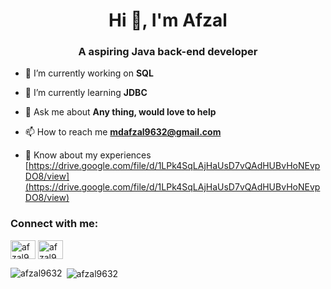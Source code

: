 <h1 align="center">Hi 👋, I'm Afzal</h1>
<h3 align="center">A aspiring Java back-end developer</h3>

- 🔭 I’m currently working on **SQL**

- 🌱 I’m currently learning **JDBC**

- 💬 Ask me about **Any thing, would love to help**

- 📫 How to reach me **mdafzal9632@gmail.com**

- 📄 Know about my experiences [https://drive.google.com/file/d/1LPk4SqLAjHaUsD7vQAdHUBvHoNEvpDO8/view](https://drive.google.com/file/d/1LPk4SqLAjHaUsD7vQAdHUBvHoNEvpDO8/view)

<h3 align="left">Connect with me:</h3>
<p align="left">
<a href="https://linkedin.com/in/afzal9632" target="blank"><img align="center" src="https://raw.githubusercontent.com/rahuldkjain/github-profile-readme-generator/master/src/images/icons/Social/linked-in-alt.svg" alt="afzal9632" height="30" width="40" /></a>
<a href="https://www.hackerrank.com/afzal9632" target="blank"><img align="center" src="https://raw.githubusercontent.com/rahuldkjain/github-profile-readme-generator/master/src/images/icons/Social/hackerrank.svg" alt="afzal9632" height="30" width="40" /></a>
</p>

<p><img align="left" src="https://github-readme-stats.vercel.app/api/top-langs?username=afzal9632&show_icons=true&locale=en&layout=compact" alt="afzal9632" /></p>

<p>&nbsp;<img align="center" src="https://github-readme-stats.vercel.app/api?username=afzal9632&show_icons=true&locale=en" alt="afzal9632" /></p>


